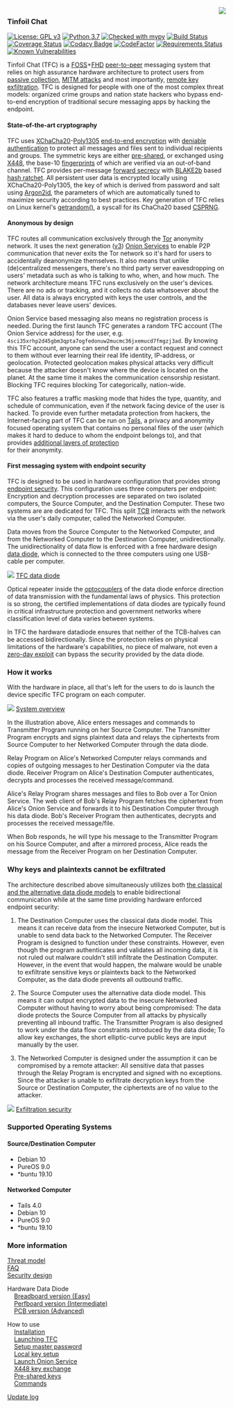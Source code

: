 <img align="right" src="https://cs.helsinki.fi/u/oottela/tfc_logo.png" style="position: relative; top: 0; left: 0;">

### Tinfoil Chat

[![License: GPL v3](https://img.shields.io/badge/License-GPLv3-blue.svg)](https://www.gnu.org/licenses/gpl-3.0)
[![Python 3.7](https://img.shields.io/badge/python-3.7-informational.svg)](https://www.python.org/downloads/release/python-370/)
[![Checked with mypy](http://www.mypy-lang.org/static/mypy_badge.svg)](http://mypy-lang.org/)
[![Build Status](https://travis-ci.org/tfctesting/tfc.svg?branch=master)](https://travis-ci.org/tfctesting/tfc) 
[![Coverage Status](https://coveralls.io/repos/github/tfctesting/tfc/badge.svg?branch=master)](https://coveralls.io/github/tfctesting/tfc?branch=master)
[![Codacy Badge](https://api.codacy.com/project/badge/Grade/4a3de2a3691f44029d9c779a01b912e1)](https://www.codacy.com/manual/tfctesting/tfc?utm_source=github.com&amp;utm_medium=referral&amp;utm_content=tfctesting/tfc&amp;utm_campaign=Badge_Grade)
[![CodeFactor](https://www.codefactor.io/repository/github/tfctesting/tfc/badge)](https://www.codefactor.io/repository/github/tfctesting/tfc)
[![Requirements Status](https://requires.io/github/tfctesting/tfc/requirements.svg?branch=master)](https://requires.io/github/tfctesting/tfc/requirements/?branch=master)
[![Known Vulnerabilities](https://snyk.io/test/github/tfctesting/tfc/badge.svg)](https://snyk.io/test/github/tfctesting/tfc) 

Tinfoil Chat (TFC) is a
[FOSS](https://www.gnu.org/philosophy/free-sw.html)+[FHD](https://www.gnu.org/philosophy/free-hardware-designs.en.html)
[peer-to-peer](https://en.wikipedia.org/wiki/Peer-to-peer)
messaging system that relies on high assurance hardware architecture to protect users from
[passive collection](https://en.wikipedia.org/wiki/Upstream_collection), 
[MITM attacks](https://en.wikipedia.org/wiki/Man-in-the-middle_attack)
and most importantly,
[remote key exfiltration](https://www.youtube.com/watch?v=3euYBPlX9LM). 
TFC is designed for people with one of the most complex threat models: organized crime 
groups and nation state hackers who bypass end-to-end encryption of traditional secure 
messaging apps by hacking the endpoint.  

   
#### State-of-the-art cryptography

TFC uses
[XChaCha20](https://cr.yp.to/chacha/chacha-20080128.pdf)-[Poly1305](https://cr.yp.to/mac/poly1305-20050329.pdf)
[end-to-end encryption](https://en.wikipedia.org/wiki/End-to-end_encryption)
with
[deniable authentication](https://en.wikipedia.org/wiki/Deniable_encryption#Deniable_authentication)
to protect all messages and files sent to individual recipients and groups. 
The symmetric keys are either
[pre-shared](https://en.wikipedia.org/wiki/Pre-shared_key),
or exchanged using
[X448](https://eprint.iacr.org/2015/625.pdf),
the base-10
[fingerprints](https://en.wikipedia.org/wiki/Public_key_fingerprint)
of which are verified via an out-of-band channel. TFC provides 
per-message
[forward secrecy](https://en.wikipedia.org/wiki/Forward_secrecy)
with
[BLAKE2b](https://blake2.net/blake2.pdf) 
based
[hash ratchet](https://www.youtube.com/watch?v=9sO2qdTci-s#t=1m34s).
All persistent user data is encrypted locally using XChaCha20-Poly1305, the key 
of which is derived from password and salt using 
[Argon2id](https://github.com/P-H-C/phc-winner-argon2/blob/master/argon2-specs.pdf),
the parameters of which are automatically tuned to maximize security according to best 
practices. Key generation of TFC relies on Linux kernel's 
[getrandom()](https://manpages.debian.org/testing/manpages-dev/getrandom.2.en.html),
a syscall for its ChaCha20 based 
[CSPRNG](https://en.wikipedia.org/wiki/Cryptographically_secure_pseudorandom_number_generator).


#### Anonymous by design
TFC routes all communication exclusively through the 
[Tor](https://2019.www.torproject.org/about/overview.html.en) 
anonymity network. It uses the next generation
([v3](https://trac.torproject.org/projects/tor/wiki/doc/NextGenOnions))
[Onion Services](https://2019.www.torproject.org/docs/onion-services)
to enable P2P communication that never exits the Tor network so it's hard for users to
accidentally deanonymize themselves. It also means that unlike (de)centralized messengers, 
there's no third party server eavesdropping on users' metadata such as who is talking to 
who, when, and how much. The network architecture means TFC runs exclusively on the user's 
devices. There are no ads or tracking, and it collects no data whatsoever about the user. 
All data is always encrypted with keys the user controls, and the databases never leave 
users' devices.

Onion Service based messaging also means no registration process is needed. During the 
first launch TFC generates a random TFC account (The Onion Service address) for the user, 
e.g. `4sci35xrhp2d45gbm3qpta7ogfedonuw2mucmc36jxemucd7fmgzj3ad`. By knowing this TFC 
account, anyone can send the user a contact request and connect to them without ever 
learning their real life identity, IP-address, or geolocation. Protected geolocation makes 
physical attacks very difficult because the attacker doesn't know where the device is 
located on the planet. At the same time it makes the communication censorship resistant. 
Blocking TFC requires blocking Tor categorically, nation-wide.

TFC also features a traffic masking mode that hides the type, quantity, and schedule of 
communication, even if the network facing device of the user is hacked. To provide even
further metadata protection from hackers, the Internet-facing part of TFC can be run on 
[Tails](https://tails.boum.org/), a privacy and anonymity focused operating system that 
contains no personal files of the user (which makes it hard to deduce to whom the endpoint
belongs to), and that provides 
[additional layers of protection](https://github.com/Whonix/onion-grater)  
for their anonymity.


#### First messaging system with endpoint security

TFC is designed to be used in hardware configuration that provides strong
[endpoint security](https://en.wikipedia.org/wiki/Endpoint_security).
This configuration uses three computers per endpoint: Encryption and decryption processes
are separated on two isolated computers, the Source Computer, and the Destination Computer. 
These two systems are are dedicated for TFC. This split [TCB](https://en.wikipedia.org/wiki/Trusted_computing_base)
interacts with the network via the user's daily computer, called the Networked Computer.

Data moves from the Source Computer to the Networked Computer, and from the Networked 
Computer to the Destination Computer, unidirectionally. The unidirectionality of data flow 
is enforced with a free hardware design
[data diode](https://en.wikipedia.org/wiki/Unidirectional_network), 
which is connected to the three computers using one USB-cable per computer.

![](https://www.cs.helsinki.fi/u/oottela/wiki/readme/data_diode.jpg)
[TFC data diode](https://www.cs.helsinki.fi/u/oottela/wiki/readme/data_diode.jpg)

Optical repeater inside the
[optocouplers](https://en.wikipedia.org/wiki/Opto-isolator)
of the data diode enforce direction of data transmission with the fundamental laws of 
physics. This protection is so strong, the certified implementations of data diodes are 
typically found in critical infrastructure protection and government networks where 
classification level of data varies between systems.

In TFC the hardware datadiode ensures that neither of the TCB-halves can be accessed 
bidirectionally. Since the protection relies on physical limitations of the hardware's
capabilities, no piece of malware, not even a 
[zero-day exploit](https://en.wikipedia.org/wiki/Zero-day_(computing))
can bypass the security provided by the data diode.


### How it works

With the hardware in place, all that's left for the users to do is launch the device 
specific TFC program on each computer.

![](https://www.cs.helsinki.fi/u/oottela/wiki/readme/overview.png)
[System overview](https://www.cs.helsinki.fi/u/oottela/wiki/readme/overview.png)

In the illustration above, Alice enters messages and commands to Transmitter Program 
running on her Source Computer. The Transmitter Program encrypts and signs plaintext 
data and relays the ciphertexts from Source Computer to her Networked Computer 
through the data diode.

Relay Program on Alice's Networked Computer relays commands and copies of outgoing 
messages to her Destination Computer via the data diode. Receiver Program on Alice's 
Destination Computer authenticates, decrypts and processes the received message/command.

Alice's Relay Program shares messages and files to Bob over a Tor Onion Service. 
The web client of Bob's Relay Program fetches the ciphertext from Alice's Onion 
Service and forwards it to his Destination Computer through his data diode. Bob's 
Receiver Program then authenticates, decrypts and processes the received message/file.

When Bob responds, he will type his message to the Transmitter Program on his Source 
Computer, and after a mirrored process, Alice reads the message from the Receiver Program
on her Destination Computer.


### Why keys and plaintexts cannot be exfiltrated

The architecture described above simultaneously utilizes both
[the classical and the alternative data diode models](https://en.wikipedia.org/wiki/Unidirectional_network#Applications) 
to enable bidirectional communication while at the same time providing hardware enforced 
endpoint security: 

1. The Destination Computer uses the classical data diode model. This means it can receive 
data from the insecure Networked Computer, but is unable to send data back to the Networked 
Computer. The Receiver Program is designed to function under these constraints. However,
even though the program authenticates and validates all incoming data, it is not ruled out 
malware couldn't still infiltrate the Destination Computer. However, in the event that 
would happen, the malware would be unable to exfiltrate sensitive keys or plaintexts back 
to the Networked Computer, as the data diode prevents all outbound traffic.

2. The Source Computer uses the alternative data diode model. This means it can output
encrypted data to the insecure Networked Computer without having to worry about being
compromised: The data diode protects the Source Computer from all attacks by physically
preventing all inbound traffic. The Transmitter Program is also designed to work under
the data flow constraints introduced by the data diode; To allow key exchanges, the short 
elliptic-curve public keys are input manually by the user. 

3. The Networked Computer is designed under the assumption it can be compromised by a
remote attacker: All sensitive data that passes through the Relay Program is encrypted and 
signed with no exceptions. Since the attacker is unable to exfiltrate decryption keys from 
the Source or Destination Computer, the ciphertexts are of no value to the attacker. 


![](https://www.cs.helsinki.fi/u/oottela/wiki/readme/attacks.png)
[Exfiltration security](https://www.cs.helsinki.fi/u/oottela/wiki/readme/attacks.png)


### Supported Operating Systems

#### Source/Destination Computer
- Debian 10
- PureOS 9.0
- *buntu 19.10

#### Networked Computer
- Tails 4.0
- Debian 10
- PureOS 9.0
- *buntu 19.10

 
### More information
[Threat model](https://github.com/maqp/tfc/wiki/Threat-model)<br>
[FAQ](https://github.com/maqp/tfc/wiki/FAQ)<br>
[Security design](https://github.com/maqp/tfc/wiki/Security-design)<br>

Hardware Data Diode<Br>
&nbsp;&nbsp;&nbsp;&nbsp;[Breadboard version (Easy)](https://github.com/maqp/tfc/wiki/TTL-Data-Diode-(breadboard))<br>
&nbsp;&nbsp;&nbsp;&nbsp;[Perfboard version (Intermediate)](https://github.com/maqp/tfc/wiki/TTL-Data-Diode-(perfboard))<br>
&nbsp;&nbsp;&nbsp;&nbsp;[PCB version (Advanced)](https://github.com/tfctesting/tfc/wiki/PCB-Data-Diode-(Advanced))<br>

How to use<br>
&nbsp;&nbsp;&nbsp;&nbsp;[Installation](https://github.com/maqp/tfc/wiki/Installation)<br>
&nbsp;&nbsp;&nbsp;&nbsp;[Launching TFC](https://github.com/maqp/tfc/wiki/Launching-TFC)<br>
&nbsp;&nbsp;&nbsp;&nbsp;[Setup master password](https://github.com/maqp/tfc/wiki/Master-Password)<br>
&nbsp;&nbsp;&nbsp;&nbsp;[Local key setup](https://github.com/maqp/tfc/wiki/Local-Key-Setup)<br>
&nbsp;&nbsp;&nbsp;&nbsp;[Launch Onion Service](https://github.com/maqp/tfc/wiki/Onion-Service-Setup)<br>
&nbsp;&nbsp;&nbsp;&nbsp;[X448 key exchange](https://github.com/maqp/tfc/wiki/X448)<br>
&nbsp;&nbsp;&nbsp;&nbsp;[Pre-shared keys](https://github.com/maqp/tfc/wiki/PSK)<br>
&nbsp;&nbsp;&nbsp;&nbsp;[Commands](https://github.com/maqp/tfc/wiki/Commands)<br>

[Update log](https://github.com/maqp/tfc/wiki/Update-Log)<br>
